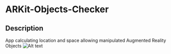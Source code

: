 # ARKit-Objects-Checker
## Description

App calculating location and space allowing manipulated Augmented Reality Objects
![Alt text](Preview/Demo.PNG?raw=true "Demo")
